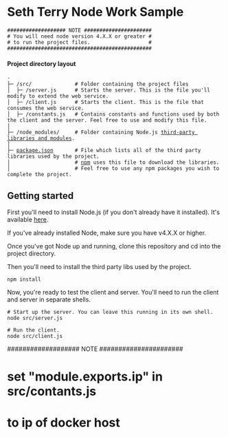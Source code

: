 # Seth Terry Node Work Sample

```
################### NOTE ######################
# You will need node version 4.X.X or greater #
# to run the project files.                   #
###############################################
```
#### Project directory layout
<pre><code>·
├─ /src/              # Folder containing the project files
│  ├─ /server.js      # Starts the server. This is the file you'll modify to extend the web service.
│  ├─ /client.js      # Starts the client. This is the file that consumes the web service.
│  ├─ /constants.js   # Contains constants and functions used by both the client and the server. Feel free to use and modify this file.
│
├─ /node_modules/     # Folder containing Node.js <a href="https://docs.npmjs.com/files/folders#node-modules">third-party libraries and modules</a>.
│
├─ <a href="https://docs.npmjs.com/files/package.json">package.json</a>       # File which lists all of the third party libraries used by the project.
│                     # <a href="https://docs.npmjs.com">npm</a> uses this file to download the libraries.
│                     # Feel free to use any npm packages you wish to complete the project.
</code></pre>

## Getting started

First you'll need to install Node.js (if you don't already have it installed).
It's available [here](https://nodejs.org/en/download/).

If you've already installed Node, make sure you have v4.X.X or higher.

Once you've got Node up and running, clone this repository and cd into
the project directory.


Then you'll need to install the third party libs used by the project.
```
npm install
```

Now, you're ready to test the client and server.
You'll need to run the client and server in separate shells.

```
# Start up the server. You can leave this running in its own shell.
node src/server.js

# Run the client.
node src/client.js
```

################### NOTE ######################
# set "module.exports.ip" in src/contants.js #
# to ip of docker host                       #
###
